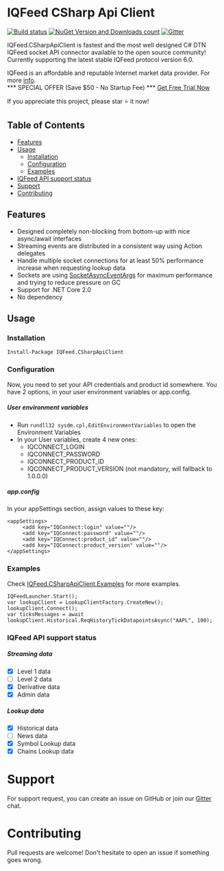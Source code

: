 # IQFeed CSharp Api Client #
[![Build status](https://ci.appveyor.com/api/projects/status/6u1f245xxvkri7s2/branch/master?svg=true)](https://ci.appveyor.com/project/mathpaquette/iqfeed-csharpapiclient/branch/master)
[![NuGet Version and Downloads count](https://buildstats.info/nuget/IQFeed.CSharpApiClient)](https://www.nuget.org/packages/IQFeed.CSharpApiClient)
[![Gitter](https://badges.gitter.im/IQFeed-CSharpApiClient/public.svg)](https://gitter.im/IQFeed-CSharpApiClient/public)

IQFeed.CSharpApiClient is fastest and the most well designed C# DTN IQFeed socket API connector available to the open source community! Currently supporting the latest stable IQFeed protocol version 6.0.

IQFeed is an affordable and reputable Internet market data provider. For more [info](http://www.iqfeed.net/index.cfm?displayaction=developer&section=main).<br>
*** SPECIAL OFFER (Save $50 - No Startup Fee) *** [Get Free Trial Now](https://www.iqfeed.net/trent/index.cfm?displayaction=start&promo=1996499)

If you appreciate this project, please star :star: it now!

## Table of Contents
- [Features](#features)
- [Usage](#usage)
  - [Installation](#installation)
  - [Configuration](#configuration)
  - [Examples](#examples)
- [IQFeed API support status](#iqfeed-api-support-status)
- [Support](#support)
- [Contributing](#contributing)

## Features
- Designed completely non-blocking from bottom-up with nice async/await interfaces
- Streaming events are distributed in a consistent way using Action delegates
- Handle multiple socket connections for at least 50% performance increase when requesting lookup data
- Sockets are using [SocketAsyncEventArgs](https://msdn.microsoft.com/en-us/library/system.net.sockets.socketasynceventargs(v=vs.110).aspx) for maximum performance and trying to reduce pressure on GC
- Support for .NET Core 2.0
- No dependency

## Usage
### Installation
`Install-Package IQFeed.CSharpApiClient`

### Configuration
Now, you need to set your API credentials and product id somewhere. You have 2 options, in your user environment variables or app.config.

##### User environment variables
- Run `rundll32 sysdm.cpl,EditEnvironmentVariables` to open the Environment Variables
- In your User variables, create 4 new ones:
  - IQCONNECT_LOGIN
  - IQCONNECT_PASSWORD
  - IQCONNECT_PRODUCT_ID
  - IQCONNECT_PRODUCT_VERSION (not mandatory, will fallback to 1.0.0.0)

##### app.config
In your appSettings section, assign values to these key:
```
<appSettings>
     <add key="IQConnect:login" value=""/>  
     <add key="IQConnect:password" value=""/>  
     <add key="IQConnect:product_id" value=""/>  
     <add key="IQConnect:product_version" value=""/>  
</appSettings>
```

### Examples
Check [IQFeed.CSharpApiClient.Examples](https://github.com/mathpaquette/IQFeed.CSharpApiClient/tree/master/src/IQFeed.CSharpApiClient.Examples) for more examples.

```
IQFeedLauncher.Start();
var lookupClient = LookupClientFactory.CreateNew();
lookupClient.Connect();
var ticksMessages = await lookupClient.Historical.ReqHistoryTickDatapointsAsync("AAPL", 100);
```

### IQFeed API support status
##### Streaming data
- [x] Level 1 data
- [ ] Level 2 data
- [x] Derivative data
- [x] Admin data
##### Lookup data
- [x] Historical data
- [ ] News data
- [x] Symbol Lookup data
- [x] Chains Lookup data
 
 # Support
 For support request, you can create an issue on GitHub or join our [Gitter](https://gitter.im/IQFeed-CSharpApiClient/public) chat.
 
 # Contributing
 Pull requests are welcome! Don't hesitate to open an issue if something goes wrong.